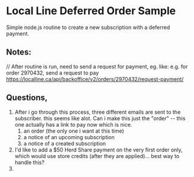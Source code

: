 # Local Line Deferred Order Sample

Simple node.js routine to create a new subscription with a deferred payment.



## Notes:
// After routine is run, need to send a request for payment, eg. like:
e.g. for order 2970432, send a request to pay
https://localline.ca/api/backoffice/v2/orders/2970432/request-payment/

## Questions,
1. After i go through this process, three different emails are sent to the subscriber. this seems like alot. Can i make this just the "order" -- this one actually has a link to pay now which is nice.
   1. an order (the only one i want at this time)
   2. a notice of an upcoming subscription
   3. a notice of a created subscription
2. I'd like to add a $50 Herd Share payment on the very first order only, which would use store credits (after they are applied)... best way to handle this?
3. 